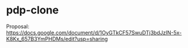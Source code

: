 # pdp-clone

Proposal: https://docs.google.com/document/d/1OyGTkCF57SwuDTj3bdJzIN-5x-K8Kx_657B3YmPHDMs/edit?usp=sharing
